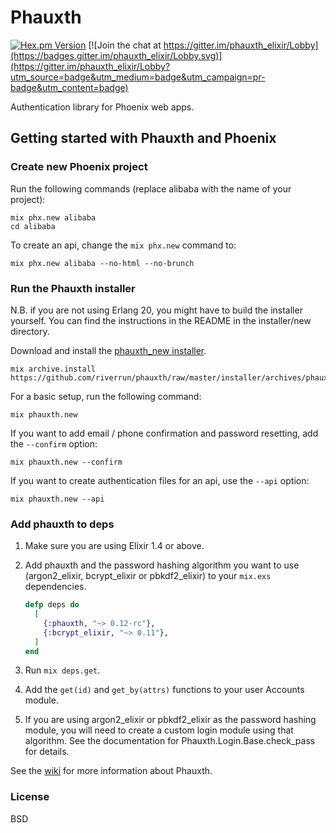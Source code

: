 # Phauxth

[![Hex.pm Version](http://img.shields.io/hexpm/v/phauxth.svg)](https://hex.pm/packages/phauxth)
[![Join the chat at https://gitter.im/phauxth_elixir/Lobby](https://badges.gitter.im/phauxth_elixir/Lobby.svg)](https://gitter.im/phauxth_elixir/Lobby?utm_source=badge&utm_medium=badge&utm_campaign=pr-badge&utm_content=badge)

Authentication library for Phoenix web apps.

## Getting started with Phauxth and Phoenix

### Create new Phoenix project

Run the following commands (replace alibaba with the name of your project):

    mix phx.new alibaba
    cd alibaba

To create an api, change the `mix phx.new` command to:

    mix phx.new alibaba --no-html --no-brunch

### Run the Phauxth installer

N.B. if you are not using Erlang 20, you might have to build the installer
yourself. You can find the instructions in the README in the installer/new
directory.

Download and install the [phauxth_new installer](https://github.com/riverrun/phauxth/raw/master/installer/archives/phauxth_new.ez).

    mix archive.install https://github.com/riverrun/phauxth/raw/master/installer/archives/phauxth_new.ez

For a basic setup, run the following command:

    mix phauxth.new

If you want to add email / phone confirmation and password resetting, add the `--confirm` option:

    mix phauxth.new --confirm

If you want to create authentication files for an api, use the `--api` option:

    mix phauxth.new --api

### Add phauxth to deps

1. Make sure you are using Elixir 1.4 or above.

2. Add phauxth and the password hashing algorithm you want to use
(argon2_elixir, bcrypt_elixir or pbkdf2_elixir) to your `mix.exs` dependencies.

    ```elixir
    defp deps do
      [
        {:phauxth, "~> 0.12-rc"},
        {:bcrypt_elixir, "~> 0.11"},
      ]
    end
    ```

3. Run `mix deps.get`.

4. Add the `get(id)` and `get_by(attrs)` functions to your user Accounts module.

5. If you are using argon2_elixir or pbkdf2_elixir as the password hashing
module, you will need to create a custom login module using that algorithm.
See the documentation for Phauxth.Login.Base.check_pass for details.

See the [wiki](https://github.com/riverrun/phauxth/wiki) for more
information about Phauxth.

### License

BSD
